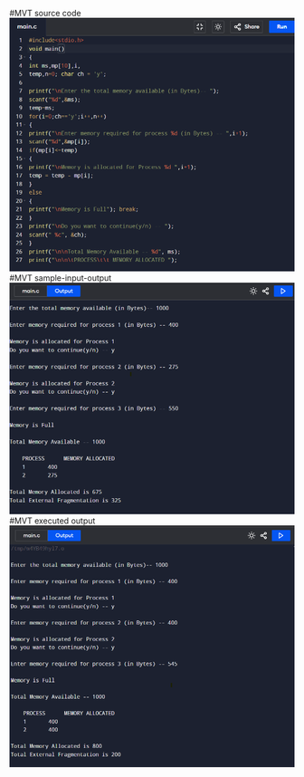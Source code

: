 #MVT source code
![MVT source code](MVT_code_578.png)
#MVT sample-input-output
![MVT sample-input-output](MVT_IO_578.png)
#MVT executed output
![MVT executed output](MVT_EO_578.png)
